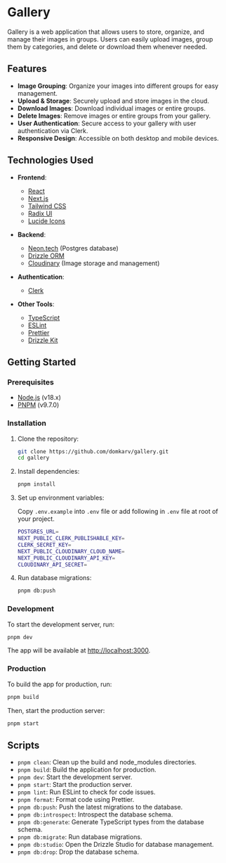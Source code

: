 # Gallery

Gallery is a web application that allows users to store, organize, and manage their images in groups. Users can easily upload images, group them by categories, and delete or download them whenever needed.

## Features

- **Image Grouping**: Organize your images into different groups for easy management.
- **Upload & Storage**: Securely upload and store images in the cloud.
- **Download Images**: Download individual images or entire groups.
- **Delete Images**: Remove images or entire groups from your gallery.
- **User Authentication**: Secure access to your gallery with user authentication via Clerk.
- **Responsive Design**: Accessible on both desktop and mobile devices.

## Technologies Used

- **Frontend**: 
  - [React](https://react.dev/)
  - [Next.js](https://nextjs.org/)
  - [Tailwind CSS](https://tailwindcss.com/)
  - [Radix UI](https://www.radix-ui.com/)
  - [Lucide Icons](https://lucide.dev/)

- **Backend**:
  - [Neon.tech](https://neon.tech/) (Postgres database)
  - [Drizzle ORM](https://drizzle.team/)
  - [Cloudinary](https://cloudinary.com/) (Image storage and management)

- **Authentication**:
  - [Clerk](https://clerk.dev/)

- **Other Tools**:
  - [TypeScript](https://www.typescriptlang.org/)
  - [ESLint](https://eslint.org/)
  - [Prettier](https://prettier.io/)
  - [Drizzle Kit](https://drizzle.team/)

## Getting Started

### Prerequisites

- [Node.js](https://nodejs.org/) (v18.x)
- [PNPM](https://pnpm.io/) (v9.7.0)

### Installation

1. Clone the repository:

   ```bash
   git clone https://github.com/domkarv/gallery.git
   cd gallery
   ```

2. Install dependencies:

   ```bash
   pnpm install
   ```

3. Set up environment variables:

   Copy `.env.example` into `.env` file or add following in `.env` file at root of your project.

   ```bash
   POSTGRES_URL=
   NEXT_PUBLIC_CLERK_PUBLISHABLE_KEY=
   CLERK_SECRET_KEY=
   NEXT_PUBLIC_CLOUDINARY_CLOUD_NAME=
   NEXT_PUBLIC_CLOUDINARY_API_KEY=
   CLOUDINARY_API_SECRET=
   ```

4. Run database migrations:

   ```bash
   pnpm db:push
   ```

### Development

To start the development server, run:

```bash
pnpm dev
```

The app will be available at [http://localhost:3000](http://localhost:3000).

### Production

To build the app for production, run:

```bash
pnpm build
```

Then, start the production server:

```bash
pnpm start
```

## Scripts

- `pnpm clean`: Clean up the build and node_modules directories.
- `pnpm build`: Build the application for production.
- `pnpm dev`: Start the development server.
- `pnpm start`: Start the production server.
- `pnpm lint`: Run ESLint to check for code issues.
- `pnpm format`: Format code using Prettier.
- `pnpm db:push`: Push the latest migrations to the database.
- `pnpm db:introspect`: Introspect the database schema.
- `pnpm db:generate`: Generate TypeScript types from the database schema.
- `pnpm db:migrate`: Run database migrations.
- `pnpm db:studio`: Open the Drizzle Studio for database management.
- `pnpm db:drop`: Drop the database schema.

